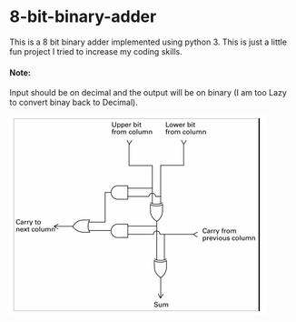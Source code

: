 # 8-bit-binary-adder
This is a 8 bit binary adder implemented using python 3.
This is just a little fun project I tried to increase my coding skills.

#### Note:

Input should be on decimal and the output will be on binary (I am too Lazy to convert binay back to Decimal).

![Block Diagram One Bit Adder](./images/block_diagram_one_bit_adder.png "The Code is Highly based on this Block Diagram.")
